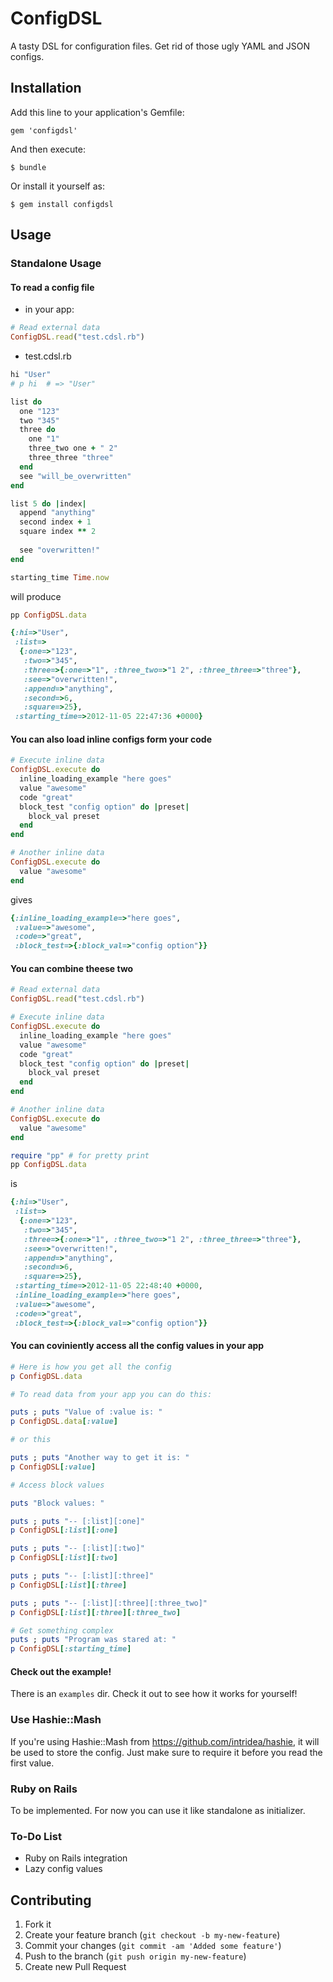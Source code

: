# ConfigDSL

A tasty DSL for configuration files. Get rid of those ugly YAML and JSON configs.

## Installation

Add this line to your application's Gemfile:

    gem 'configdsl'

And then execute:

    $ bundle

Or install it yourself as:

    $ gem install configdsl

## Usage

### Standalone Usage

#### To read a config file

 - in your app:

```ruby
# Read external data
ConfigDSL.read("test.cdsl.rb")
```

 - test.cdsl.rb

```ruby
hi "User"
# p hi  # => "User"

list do
  one "123"
  two "345"
  three do
    one "1"
    three_two one + " 2"
    three_three "three"
  end
  see "will_be_overwritten"
end

list 5 do |index|
  append "anything"
  second index + 1
  square index ** 2
  
  see "overwritten!"
end

starting_time Time.now
```

   will produce

```ruby
pp ConfigDSL.data

{:hi=>"User",
 :list=>
  {:one=>"123",
   :two=>"345",
   :three=>{:one=>"1", :three_two=>"1 2", :three_three=>"three"},
   :see=>"overwritten!",
   :append=>"anything",
   :second=>6,
   :square=>25},
 :starting_time=>2012-11-05 22:47:36 +0000}
```

#### You can also load inline configs form your code

```ruby
# Execute inline data
ConfigDSL.execute do
  inline_loading_example "here goes"
  value "awesome"
  code "great"
  block_test "config option" do |preset|
    block_val preset
  end
end

# Another inline data
ConfigDSL.execute do
  value "awesome"
end
```
    
   gives

```ruby
{:inline_loading_example=>"here goes",
 :value=>"awesome",
 :code=>"great",
 :block_test=>{:block_val=>"config option"}}
```


#### You can combine theese two

```ruby
# Read external data
ConfigDSL.read("test.cdsl.rb")

# Execute inline data
ConfigDSL.execute do
  inline_loading_example "here goes"
  value "awesome"
  code "great"
  block_test "config option" do |preset|
    block_val preset
  end
end

# Another inline data
ConfigDSL.execute do
  value "awesome"
end

require "pp" # for pretty print    
pp ConfigDSL.data
```

   is

```ruby
{:hi=>"User",
 :list=>
  {:one=>"123",
   :two=>"345",
   :three=>{:one=>"1", :three_two=>"1 2", :three_three=>"three"},
   :see=>"overwritten!",
   :append=>"anything",
   :second=>6,
   :square=>25},
 :starting_time=>2012-11-05 22:48:40 +0000,
 :inline_loading_example=>"here goes",
 :value=>"awesome",
 :code=>"great",
 :block_test=>{:block_val=>"config option"}}
```

#### You can coviniently access all the config values in your app

```ruby
# Here is how you get all the config
p ConfigDSL.data

# To read data from your app you can do this:

puts ; puts "Value of :value is: "
p ConfigDSL.data[:value]

# or this

puts ; puts "Another way to get it is: "
p ConfigDSL[:value]

# Access block values

puts "Block values: "

puts ; puts "-- [:list][:one]"
p ConfigDSL[:list][:one]

puts ; puts "-- [:list][:two]"
p ConfigDSL[:list][:two]

puts ; puts "-- [:list][:three]"
p ConfigDSL[:list][:three]

puts ; puts "-- [:list][:three][:three_two]"
p ConfigDSL[:list][:three][:three_two]

# Get something complex
puts ; puts "Program was stared at: "
p ConfigDSL[:starting_time]
```

#### Check out the example!

There is an `examples` dir. Check it out to see how it works for yourself!

### Use Hashie::Mash

If you're using Hashie::Mash from https://github.com/intridea/hashie, it will be used to store the config.
Just make sure to require it before you read the first value.


### Ruby on Rails

To be implemented. For now you can use it like standalone as initializer.

### To-Do List

 - Ruby on Rails integration
 - Lazy config values

## Contributing

1. Fork it
2. Create your feature branch (`git checkout -b my-new-feature`)
3. Commit your changes (`git commit -am 'Added some feature'`)
4. Push to the branch (`git push origin my-new-feature`)
5. Create new Pull Request
